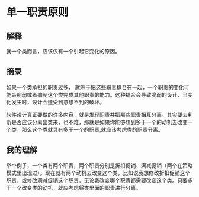 # 单一职责原则

## 解释

就一个类而言，应该仅有一个引起它变化的原因。

## 摘录

如果一个类承担的职责过多， 就等于把这些职责耦合在一起，一个职责的变化可能会削弱或者抑制这个类完成其他职责的能力。这种耦合会导致脆弱的设计，当变化发生时，设计会遭受到意想不到的破坏。

软件设计真正要做的许多内容，就是发现职责并把那些职责相互分离。其实要去判断是否应该分离出类来，也不难，那就是如果你能够想到多于一个的动机去改变一个类，那么这个类就具有多于一个的职责,就应该考虑类的职责分离。

## 我的理解

举个例子，一个类有两个职责，两个职责分别是折扣促销、满减促销（两个在策略模式里出现过）。现在就有两个动机去改变这个类，比如说我想修改折扣促销这个职责，或修改满减促销这个职责，无论我改变哪个职责都需要改变这个类。只要多于一个改变类的动机，就应考虑将类里面的职责进行分离。
